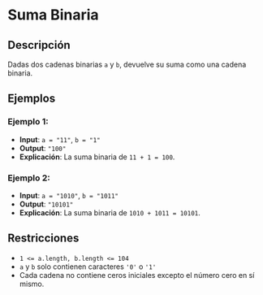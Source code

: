 # Suma Binaria

## Descripción

Dadas dos cadenas binarias `a` y `b`, devuelve su suma como una cadena binaria.

## Ejemplos

### Ejemplo 1:

- **Input**: `a = "11"`, `b = "1"`
- **Output**: `"100"`
- **Explicación**: La suma binaria de `11 + 1 = 100`.

### Ejemplo 2:

- **Input**: `a = "1010"`, `b = "1011"`
- **Output**: `"10101"`
- **Explicación**: La suma binaria de `1010 + 1011 = 10101`.

## Restricciones

- `1 <= a.length, b.length <= 104`
- `a` y `b` solo contienen caracteres `'0'` o `'1'`
- Cada cadena no contiene ceros iniciales excepto el número cero en sí mismo.